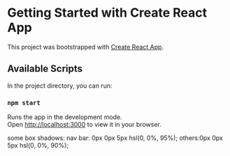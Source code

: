 # Getting Started with Create React App

This project was bootstrapped with [Create React App](https://github.com/facebook/create-react-app).

## Available Scripts

In the project directory, you can run:

### `npm start`

Runs the app in the development mode.\
Open [http://localhost:3000](http://localhost:3000) to view it in your browser.

some box shadows:
nav bar: 0px 0px 5px hsl(0, 0%, 95%);
others:0px 0px 5px hsl(0, 0%, 90%);
